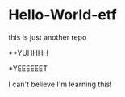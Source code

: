 # Hello-World-etf
this is just another repo

**YUHHHH

*YEEEEEET

I can't believe I'm learning this!

